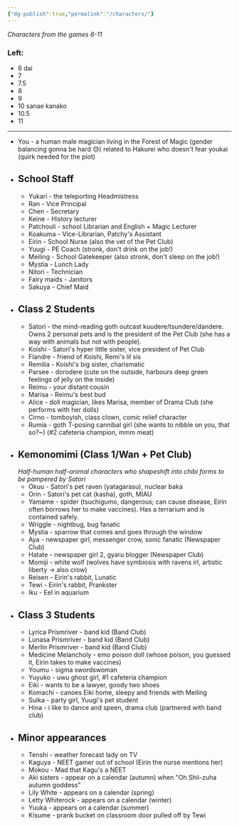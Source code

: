 ```yaml
---
{"dg-publish":true,"permalink":"/characters/"}
---
```


*Characters from the games 6-11*
### Left:
- 6 dai
- 7
- 7.5
- 8
- 9
- 10 sanae kanako
- 10.5
- 11
***
- You - a human male magician living in the Forest of Magic (gender balancing gonna be hard 😓) related to Hakurei who doesn't fear youkai (quirk needed for the plot)
- ## School Staff
	- Yukari - the teleporting Headmistress
	- Ran - Vice Principal
	- Chen - Secretary
	- Keine - History lecturer
	- Patchouli - school Librarian and English + Magic Lecturer
	- Koakuma - Vice-Librarian, Patchy's Assistant
	- Eirin - School Nurse (also the vet of the Pet Club)
	- Yuugi - PE Coach (stronk, don't drink on the job!)
	- Meiling - School Gatekeeper (also stronk, don't sleep on the job!)
	- Mystia - Lunch Lady
	- Nitori - Technician
	- Fairy maids - Janitors
	- Sakuya - Chief Maid
- ## Class 2 Students
	- Satori - the mind-reading goth outcast kuudere/tsundere/dandere. Owns 2 personal pets and is the president of the Pet Club (she has a way with animals but not with people).
	- Koishi - Satori's hyper little sister, vice president of Pet Club
	- Flandre - friend of Koishi, Remi's lil sis
	- Remilia - Koishi's big sister, charismatic
	- Parsee - dorodere (cute on the outside, harbours deep green feelings of jelly on the inside)
	- Reimu - your distant cousin
	- Marisa - Reimu's best bud
	- Alice - doll magician, likes Marisa, member of Drama Club (she performs with her dolls)
	- Cirno - tomboyish, class clown, comic relief character
	- Rumia - goth T-posing cannibal girl (she wants to nibble on you, that so?~) (#2 cafeteria champion, mmm meat)
- ## Kemonomimi (Class 1/Wan + Pet Club)
	*Half-human half-animal characters who shapeshift into chibi forms to be pampered by Satori*
	- Okuu - Satori's pet raven (yatagarasu), nuclear baka
	- Orin - Satori's pet cat (kasha), goth, MIAU
	- Yamame - spider (tsuchigumo, dangerous; can cause disease, Eirin often borrows her to make vaccines). Has a terrarium and is contained safely.
	- Wriggle - nightbug, bug fanatic
	- Mystia - sparrow that comes and goes through the window
	- Aya - newspaper girl, messenger crow, sonic fanatic (Newspaper Club)
	- Hatate - newspaper girl 2, gyaru blogger (Newspaper Club)
	- Momiji - white wolf (wolves have symbiosis with ravens irl, artistic liberty -> also crow)
	- Reisen - Eirin's rabbit, Lunatic
	- Tewi - Eirin's rabbit, Prankster
	- Iku - Eel in aquarium
- ## Class 3 Students
	- Lyrica Prismriver - band kid (Band Club)
	- Lunasa Prismriver - band kid (Band Club)
	- Merlin Prismriver - band kid (Band Club)
	- Medicine Melancholy - emo poison doll (whose poison, you guessed it, Eirin takes to make vaccines)
	- Youmu - sigma swordswoman
	- Yuyuko - uwu ghost girl, #1 cafeteria champion
	- Eiki - wants to be a lawyer, goody two shoes
	- Komachi - canoes Eiki home, sleepy and friends with Meiling
	- Suika - party girl, Yuugi's pet student
	- Hina - i like to dance and speen, drama club (partnered with band club)
- ## Minor appearances
	- Tenshi - weather forecast lady on TV
	- Kaguya - NEET gamer out of school (Eirin the nurse mentions her)
	- Mokou - Mad that Kagu's a NEET
	- Aki sisters - appear on a calendar (autumn) when "Oh Shii-zuha autumn goddess"
	- Lily White - appears on a calendar (spring)
	- Letty Whiterock - appears on a calendar (winter)
	- Yuuka - appears on a calendar (summer)
	- Kisume - prank bucket on classroom door pulled off by Tewi